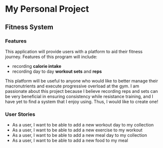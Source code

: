 # My Personal Project

## Fitness System

### Features

This application will provide users with a platform to aid 
their fitness journey. Features of this program will
include:
- recording **calorie intake**
- recording day to day **workout sets** and **reps**

This platform will be useful to anyone who would like to better manage
their macronutrients and execute progressive overload at the gym. I am 
passionate about this project because I believe recording reps and sets
can be very beneficial in ensuring consistency while resistance training,
and I have yet to find a system that I enjoy using. Thus, I would like to
create one!

### User Stories

- As a user, I want to be able to add a new workout day to my collection 
- As a user, I want to be able to add a new exercise to my workout
- As a user, I want to be able to add a new meal day to my collection
- As a user, I want to be able to add a new food to my meal 

